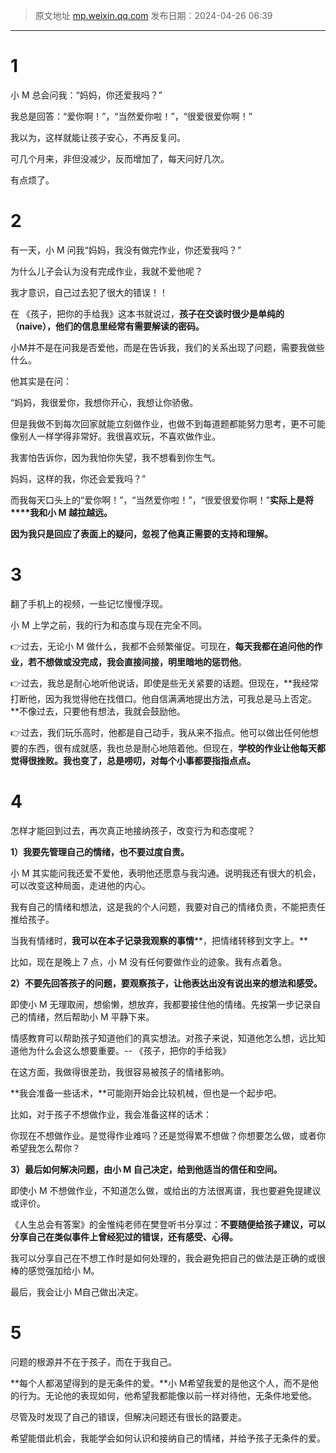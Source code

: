 > 原文地址 [mp.weixin.qq.com](https://mp.weixin.qq.com/s/REtiiPipdakuTMNxNqOGuw)
> 发布日期：2024-04-26 06:39
---

# 1 
小 M 总会问我：“妈妈，你还爱我吗？”

我总是回答：“爱你啊！”，“当然爱你啦！”，“很爱很爱你啊！”

我以为，这样就能让孩子安心，不再反复问。

可几个月来，非但没减少，反而增加了，每天问好几次。

有点烦了。

  


# 2


有一天，小 M 问我“妈妈，我没有做完作业，你还爱我吗？”

为什么儿子会认为没有完成作业，我就不爱他呢？

我才意识，自己过去犯了很大的错误！！

  

在 《孩子，把你的手给我》这本书就说过，**孩子在交谈时很少是单纯的（naive），他们的信息里经常有需要解读的密码。**

小M并不是在问我是否爱他，而是在告诉我，我们的关系出现了问题，需要我做些什么。

他其实是在问：

“妈妈，我很爱你，我想你开心，我想让你骄傲。

但是我做不到每次回家就能立刻做作业，也做不到每道题都能努力思考，更不可能像别人一样学得非常好。我很喜欢玩，不喜欢做作业。

我害怕告诉你，因为我怕你失望，我不想看到你生气。

妈妈，这样的我，你还会爱我吗？”

而我每天口头上的“爱你啊！”，“当然爱你啦！”，“很爱很爱你啊！”**实际上是将****我和小 M 越拉越远。**

**因为我只是回应了表面上的疑问，忽视了他真正需要的支持和理解。**
# 3

翻了手机上的视频，一些记忆慢慢浮现。

小 M 上学之前，我的行为和态度与现在完全不同。

👉过去，无论小 M 做什么，我都不会频繁催促。可现在，**每天我都在追问他的作业，若不想做或没完成，我会直接间接，明里暗地的惩罚他**。

👉过去，我总是耐心地听他说话，即使是些无关紧要的话题。但现在，**我经常打断他，因为我觉得他在找借口。他自信满满地提出方法，可我总是马上否定。**不像过去，只要他有想法，我就会鼓励他。

👉过去，我们玩乐高时，他都是自己动手，我从来不指点。他可以做出任何他想要的东西，很有成就感，我也总是耐心地陪着他。但现在，**学校的作业让他每天都觉得很挫败。我也变了，总是唠叨，对每个小事都要指指点点。**

# 4 
怎样才能回到过去，再次真正地接纳孩子，改变行为和态度呢？  

**1）我要先管理自己的情绪，也不要过度自责。**

小 M 其实能问我还爱不爱他，表明他还愿意与我沟通。说明我还有很大的机会，可以改变这种局面，走进他的内心。

我有自己的情绪和想法，这是我的个人问题，我要对自己的情绪负责，不能把责任推给孩子。

  

当我有情绪时，**我可以在本子记录我观察的事情****，把情绪转移到文字上。**

比如，现在是晚上 7 点，小 M 没有任何要做作业的迹象。我有点着急。

  

**2）不要先回答孩子的问题，要观察孩子，让他表达出没有说出来的想法和感受。**

即使小 M 无理取闹，想偷懒，想放弃，我都要接住他的情绪。先按第一步记录自己的情绪，然后帮助小 M 平静下来。

情感教育可以帮助孩子知道他们的真实想法。对孩子来说，知道他怎么想，远比知道他为什么会这么想要重要。-- 《孩子，把你的手给我》

在这方面，我做得很差劲，我很容易被孩子的情绪影响。

  

**我会准备一些话术，**可能刚开始会比较机械，但也是一个起步吧。

比如，对于孩子不想做作业，我会准备这样的话术：

你现在不想做作业。是觉得作业难吗？还是觉得累不想做？你想要怎么做，或者你希望我怎么帮你？

  

**3）最后如何解决问题，由小 M 自己决定，给到他适当的信任和空间。**

即使小 M 不想做作业，不知道怎么做，或给出的方法很离谱，我也要避免提建议或评价。

  

《人生总会有答案》的金惟纯老师在樊登听书分享过：**不要随便给孩子建议，可以分享自己在类似事件上曾经犯过的错误，还有感受、心得。**

我可以分享自己在不想工作时是如何处理的，我会避免把自己的做法是正确的或很棒的感觉强加给小 M。

最后，我会让小 M自己做出决定。
# 5
问题的根源并不在于孩子，而在于我自己。

**每个人都渴望得到的是无条件的爱。**小 M希望我爱的是他这个人，而不是他的行为。无论他的表现如何，他希望我都能像以前一样对待他，无条件地爱他。

尽管及时发现了自己的错误，但解决问题还有很长的路要走。

希望能借此机会，我能学会如何认识和接纳自己的情绪，并给予孩子无条件的爱。

